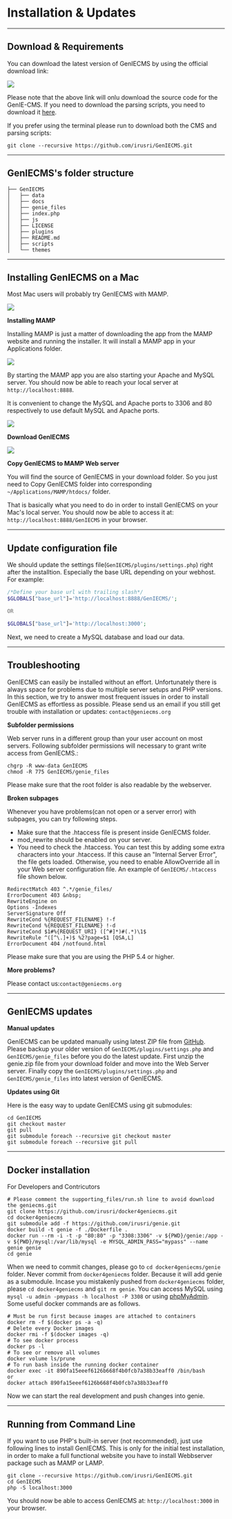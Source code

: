 Installation & Updates
=====================

------------------------
Download & Requirements
------------------------

You can download the latest version of GenIECMS by using the official download link:

[![](https://raw.githubusercontent.com/irusri/GenIECMS/master/docs/images/download.png)](https://github.com/irusri/GenIECMS/archive/master.zip)

Please note that the above link will onlu download the source code for the GenIE-CMS. If you need to download the parsing scripts, you need to download it [here](https://github.com/irusri/scripts/archive/master.zip).

If you prefer using the terminal please run to download both the CMS and parsing scripts:

```
git clone --recursive https://github.com/irusri/GenIECMS.git
```    

------------------
GenIECMS's folder structure
------------------
```shell
├── GenIECMS 
│   ├── data
│   ├── docs   
│   ├── genie_files   
│   ├── index.php   
│   ├── js   
│   ├── LICENSE   
│   ├── plugins   
│   ├── README.md   
│   ├── scripts   
│   └── themes   
```

------------------------
Installing GenIECMS on a Mac
------------------------
Most Mac users will probably try GenIECMS with MAMP.  

[![](https://github.com/irusri/GenIECMS/blob/master/docs/images/mamp.png?raw=true )](http://www.mamp.info/en/downloads/)

**Installing MAMP**

Installing MAMP is just a matter of downloading the app from the MAMP website and running the installer. It will install a MAMP app in your Applications folder.

[![](https://github.com/irusri/GenIECMS/blob/master/docs/images/mamp-02.png?raw=true)](http://www.mamp.info/en/downloads/)

By starting the MAMP app you are also starting your Apache and MySQL server. You should now be able to reach your local server at ```http://localhost:8888```.

It is convenient to change the MySQL and Apache ports to 3306 and 80 respectively to use default MySQL and Apache ports.

[![](https://github.com/irusri/GenIECMS/blob/master/docs/images/mamp_settings.png?raw=true)](http://www.mamp.info/en/downloads/)

**Download GenIECMS**

[![](https://github.com/irusri/GenIECMS/blob/master/docs/images/download.png?raw=true)](https://github.com/irusri/GenIECMS/archive/master.zip)

**Copy GenIECMS to MAMP Web server**

You will find the source of GenIECMS in your download folder. So you just need to Copy GenIECMS folder into corresponding ```~/Applications/MAMP/htdocs/``` folder.

That is basically what you need to do in order to install GenIECMS on your Mac's local server. You should now be able to access it at: ```http://localhost:8888/GenIECMS``` in your browser.

------------------------
Update configuration file
------------------------
We should update the settings file(```GenIECMS/plugins/settings.php```) right after the installtion. Especially the base URL depending on your webhost. For example:

```php
/*Define your base url with trailing slash*/
$GLOBALS["base_url"]='http://localhost:8888/GenIECMS/';

OR

$GLOBALS["base_url"]='http://localhost:3000';

```

Next, we need to create a MySQL database and load our data.


------------------------
Troubleshooting
------------------------
GenIECMS can easily be installed without an effort. Unfortunately there is always space for problems due to multiple server setups and PHP versions. In this section, we try to answer most frequent issues in order to install GenIECMS as effortless as possible. Please send us an email if you still get trouble with installation or updates: ```contact@geniecms.org```

**Subfolder permissions**

Web server runs in a different group than your user account on most servers. Following subfolder permissions will necessary to grant write access from GenIECMS.:
```
chgrp -R www-data GenIECMS
chmod -R 775 GenIECMS/genie_files
```
Please make sure that the root folder is also readable by the webserver.

**Broken subpages**

Whenever you have problems(can not open or  a server error) with subpages, you can try following steps.
* Make sure that the .htaccess file is present inside GenIECMS folder.
* mod_rewrite should be enabled on your server.
* You need to check the .htaccess. You can test this by adding  some extra  characters into your .htaccess. If this cause an "Internal Server Error", the file gets loaded. Otherwise, you need to enable AllowOverride all in your Web server  configuration file. An example of ```GenIECMS/.htaccess``` file shown below.

```
RedirectMatch 403 ^.*/genie_files/
ErrorDocument 403 &nbsp;
RewriteEngine on
Options -Indexes
ServerSignature Off
RewriteCond %{REQUEST_FILENAME} !-f
RewriteCond %{REQUEST_FILENAME} !-d
RewriteCond $1#%{REQUEST_URI} ([^#]*)#(.*)\1$
RewriteRule ^([^\.]+)$ %2?page=$1 [QSA,L]
ErrorDocument 404 /notfound.html
```


Please make sure that you are using the PHP 5.4 or higher. 

**More problems?**

Please contact us:```contact@geniecms.org```

-----------------
GenIECMS updates
-----------------
**Manual updates**

GenIECMS can be updated manually using latest ZIP file from [GitHub](https://github.com/irusri/GenIECMS/archive/master.zip). Please backup your older version of  ```GenIECMS/plugins/settings.php``` and ```GenIECMS/genie_files``` before you do the latest update. First unzip the genie.zip file from your download folder and move into the Web Server server. Finally copy the ```GenIECMS/plugins/settings.php``` and ```GenIECMS/genie_files``` into latest version of GenIECMS.

**Updates using Git**

Here is the easy way to update GenIECMS using git submodules:

```
cd GenIECMS
git checkout master
git pull
git submodule foreach --recursive git checkout master
git submodule foreach --recursive git pull
```
-----------------
Docker installation 
-----------------
For Developers and Contricutors

```
# Please comment the supporting_files/run.sh line to avoid download the geniecms.git  
git clone https://github.com/irusri/docker4geniecms.git  
cd docker4geniecms  
git submodule add -f https://github.com/irusri/genie.git  
docker build -t genie -f ./Dockerfile .  
docker run --rm -i -t -p "80:80" -p "3308:3306" -v ${PWD}/genie:/app -v ${PWD}/mysql:/var/lib/mysql -e MYSQL_ADMIN_PASS="mypass" --name genie genie  
cd genie 
```

When we need to commit changes, please go to `cd docker4geniecms/genie` folder. Never commit from `docker4geniecms` folder. Because it will add genie as a submodule. Incase you mistakenly pushed from `docker4geniecms` folder, please `cd docker4geniecms` and  `git rm genie`. You can access MySQL using `mysql -u admin -pmypass -h localhost -P 3308` or using [phpMyAdmin](http://localhost/phpmyadmin). Some useful docker commands are as follows.
```
# Must be run first because images are attached to containers
docker rm -f $(docker ps -a -q)
# Delete every Docker images
docker rmi -f $(docker images -q)
# To see docker process
docker ps -l 
# To see or remove all volumes
docker volume ls/prune
# To run bash inside the running docker container
docker exec -it 890fa15eeef6126b668f4b0fcb7a38b33eaff0 /bin/bash
or
docker attach 890fa15eeef6126b668f4b0fcb7a38b33eaff0
```

Now we can start the real development and push changes into genie.

------------------------
Running from Command Line
------------------------
If you want to use PHP's built-in server (not recommended), just use following lines to install GenIECMS. This is only for the initial test installation, in order to make a full functional website you have to install Webbserver package such as MAMP or LAMP.

```
git clone --recursive https://github.com/irusri/GenIECMS.git
cd GenIECMS
php -S localhost:3000
```
You should now be able to access GenIECMS at: ```http://localhost:3000``` in your browser.




